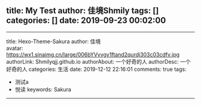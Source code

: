 title: My Test
author: 佳境Shmily
tags: []
categories: []
date: 2019-09-23 00:02:00
---
---
title: Hexo-Theme-Sakura
author: 佳境  
avatar: https://wx1.sinaimg.cn/large/006bYVyvgy1ftand2qurdj303c03cdfv.jpg
authorLink: Shmilyqjj.github.io
authorAbout: 一个好奇的人
authorDesc: 一个好奇的人
categories: 生活 
date: 2019-12-12 22:16:01
comments: true
tags: 
 - 测试a 
 - 悦读
keywords: Sakura
---